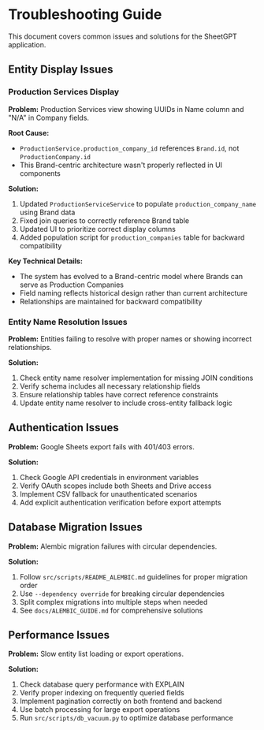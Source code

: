 # Troubleshooting Guide

This document covers common issues and solutions for the SheetGPT application.

## Entity Display Issues

### Production Services Display

**Problem:** Production Services view showing UUIDs in Name column and "N/A" in Company fields.

**Root Cause:** 
- `ProductionService.production_company_id` references `Brand.id`, not `ProductionCompany.id`
- This Brand-centric architecture wasn't properly reflected in UI components

**Solution:**
1. Updated `ProductionServiceService` to populate `production_company_name` using Brand data
2. Fixed join queries to correctly reference Brand table
3. Updated UI to prioritize correct display columns
4. Added population script for `production_companies` table for backward compatibility

**Key Technical Details:**
- The system has evolved to a Brand-centric model where Brands can serve as Production Companies
- Field naming reflects historical design rather than current architecture
- Relationships are maintained for backward compatibility

### Entity Name Resolution Issues

**Problem:** Entities failing to resolve with proper names or showing incorrect relationships.

**Solution:**
1. Check entity name resolver implementation for missing JOIN conditions
2. Verify schema includes all necessary relationship fields
3. Ensure relationship tables have correct reference constraints
4. Update entity name resolver to include cross-entity fallback logic

## Authentication Issues

**Problem:** Google Sheets export fails with 401/403 errors.

**Solution:**
1. Check Google API credentials in environment variables
2. Verify OAuth scopes include both Sheets and Drive access
3. Implement CSV fallback for unauthenticated scenarios
4. Add explicit authentication verification before export attempts

## Database Migration Issues

**Problem:** Alembic migration failures with circular dependencies.

**Solution:**
1. Follow `src/scripts/README_ALEMBIC.md` guidelines for proper migration order
2. Use `--dependency override` for breaking circular dependencies
3. Split complex migrations into multiple steps when needed
4. See `docs/ALEMBIC_GUIDE.md` for comprehensive solutions

## Performance Issues

**Problem:** Slow entity list loading or export operations.

**Solution:**
1. Check database query performance with EXPLAIN
2. Verify proper indexing on frequently queried fields
3. Implement pagination correctly on both frontend and backend
4. Use batch processing for large export operations
5. Run `src/scripts/db_vacuum.py` to optimize database performance